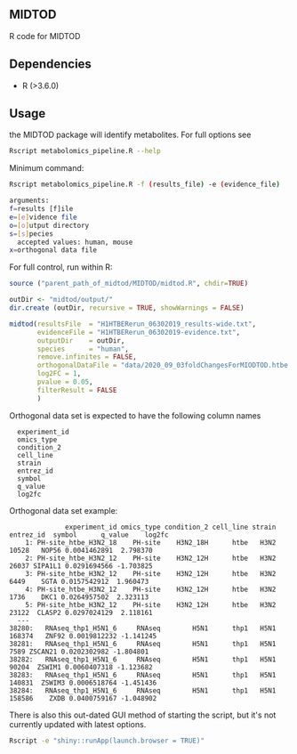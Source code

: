 ## MIDTOD
R code for MIDTOD

## Dependencies
- R (>3.6.0)  

## Usage
the MIDTOD package will identify metabolites. For full options see

```bash
Rscript metabolomics_pipeline.R --help
```

Minimum command:
```bash
Rscript metabolomics_pipeline.R -f (results_file) -e (evidence_file)

arguments:
f=results [f]ile
e=[e]vidence file
o=[o]utput directory
s=[s]pecies
  accepted values: human, mouse
x=orthogonal data file
```
  
For full control, run within R:

```R
source ("parent_path_of_midtod/MIDTOD/midtod.R", chdir=TRUE)

outDir <- "midtod/output/"
dir.create (outDir, recursive = TRUE, showWarnings = FALSE)

midtod(resultsFile  = "H1HTBERerun_06302019_results-wide.txt",
       evidenceFile = "H1HTBERerun_06302019-evidence.txt",
       outputDir    = outDir,
       species      = "human",
       remove.infinites = FALSE,
       orthogonalDataFile = "data/2020_09_03foldChangesForMIODTOD.htbe.thp1.csv.gz",
       log2FC = 1,
       pvalue = 0.05,
       filterResult = FALSE
       )

```

Orthogonal data set is expected to have the following column names

```
  experiment_id
  omics_type
  condition_2
  cell_line
  strain
  entrez_id
  symbol
  q_value
  log2fc
```

Orthogonal data set example:
```
              experiment_id omics_type condition_2 cell_line strain entrez_id  symbol      q_value    log2fc
    1: PH-site_htbe_H3N2_18    PH-site    H3N2_18H      htbe   H3N2     10528   NOP56 0.0041462891  2.798370
    2: PH-site_htbe_H3N2_12    PH-site    H3N2_12H      htbe   H3N2     26037 SIPA1L1 0.0291694566 -1.703825
    3: PH-site_htbe_H3N2_12    PH-site    H3N2_12H      htbe   H3N2      6449    SGTA 0.0157542912  1.960473
    4: PH-site_htbe_H3N2_12    PH-site    H3N2_12H      htbe   H3N2      1736    DKC1 0.0264957502  2.323113
    5: PH-site_htbe_H3N2_12    PH-site    H3N2_12H      htbe   H3N2     23122  CLASP2 0.0297024129  2.118161
  ---                                                                                                      
38280:   RNAseq_thp1_H5N1_6     RNAseq        H5N1      thp1   H5N1    168374   ZNF92 0.0019812232 -1.141245
38281:   RNAseq_thp1_H5N1_6     RNAseq        H5N1      thp1   H5N1      7589 ZSCAN21 0.0202302982 -1.804801
38282:   RNAseq_thp1_H5N1_6     RNAseq        H5N1      thp1   H5N1     90204  ZSWIM1 0.0060407318 -1.123682
38283:   RNAseq_thp1_H5N1_6     RNAseq        H5N1      thp1   H5N1    140831  ZSWIM3 0.0006518764 -1.451436
38284:   RNAseq_thp1_H5N1_6     RNAseq        H5N1      thp1   H5N1    158586    ZXDB 0.0400759167 -1.048902
```

There is also this out-dated GUI  method of starting the script, but it's not currently updated with latest options.
```bash
Rscript -e "shiny::runApp(launch.browser = TRUE)"
```


